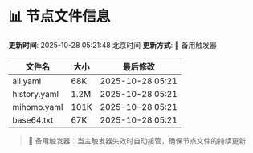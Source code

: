 # 📊 节点文件信息

**更新时间**: 2025-10-28 05:21:48 北京时间
**更新方式**: 🔄 备用触发器

| 文件名 | 大小 | 最后修改 |
|--------|------|----------|
| all.yaml | 68K | 2025-10-28 05:21 |
| history.yaml | 1.2M | 2025-10-28 05:21 |
| mihomo.yaml | 101K | 2025-10-28 05:21 |
| base64.txt | 67K | 2025-10-28 05:21 |

> 🔄 备用触发器：当主触发器失效时自动接管，确保节点文件的持续更新
